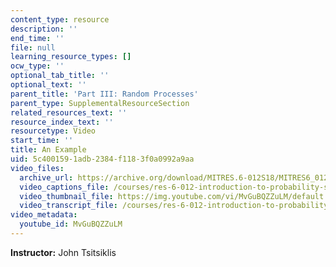 ```yaml
---
content_type: resource
description: ''
end_time: ''
file: null
learning_resource_types: []
ocw_type: ''
optional_tab_title: ''
optional_text: ''
parent_title: 'Part III: Random Processes'
parent_type: SupplementalResourceSection
related_resources_text: ''
resource_index_text: ''
resourcetype: Video
start_time: ''
title: An Example
uid: 5c400159-1adb-2384-f118-3f0a0992a9aa
video_files:
  archive_url: https://archive.org/download/MITRES.6-012S18/MITRES6_012S18_L22-10_300k.mp4
  video_captions_file: /courses/res-6-012-introduction-to-probability-spring-2018/d933aede4989524a998819d71bfd1e94_MvGuBQZZuLM.vtt
  video_thumbnail_file: https://img.youtube.com/vi/MvGuBQZZuLM/default.jpg
  video_transcript_file: /courses/res-6-012-introduction-to-probability-spring-2018/8d15ee752050de0caa9faf9ab78d8521_MvGuBQZZuLM.pdf
video_metadata:
  youtube_id: MvGuBQZZuLM
---
```


**Instructor:** John Tsitsiklis



